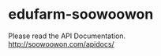 edufarm-soowoowon
=================
Please read the API Documentation.<br>
<a title="API DOCS" href="http://soowoowon.com/apidocs/">http://soowoowon.com/apidocs/</a>
